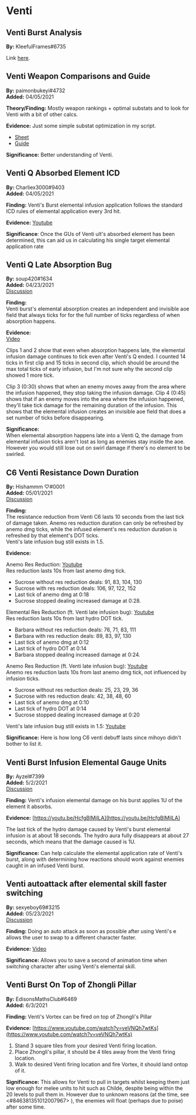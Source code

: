 # Venti

## Venti Burst Analysis

**By:** KleefulFrames\#6735

Link [here](https://docs.google.com/spreadsheets/d/18SqSQzSyfQP4X2NGcXkubQ9NzC0BdT1Jxt0I1TL_zGs/edit#gid=2088924426).

## Venti Weapon Comparisons and Guide

**By:** paimonbukeyi\#4732  
**Added:** 04/05/2021

**Theory/Finding:** Mostly weapon rankings + optimal substats and to look for Venti with a bit of other calcs.

**Evidence:** Just some simple substat optimization in my script.

* [Sheet](https://docs.google.com/spreadsheets/d/1Z5UEfzhPpEyb_0ehjGj6z9W9oiQTr_bMcNL67XNvXW0/edit?usp=sharing)
* [Guide](https://anneta-vershinina.gitbook.io/venti/)

**Significance:** Better understanding of Venti.

## Venti Q Absorbed Element ICD

**By:** Charliex3000\#9403  
**Added:** 04/05/2021

**Finding:** Venti's Burst elemental infusion application follows the standard ICD rules of elemental application every 3rd hit.

**Evidence:** [Youtube](https://youtu.be/nlxEcKJUfKA)

**Significance**: Once the GUs of Venti ult's absorbed element has been determined, this can aid us in calculating his single target elemental application rate

## Venti Q Late Absorption Bug

**By:** soup420\#1634  
**Added:** 04/23/2021  
[Discussion](https://tickettool.xyz/direct?url=https://cdn.discordapp.com/attachments/829479729299193877/835390049503543336/transcript-venti-burst-absorption-bug.html)

**Finding:**  
Venti burst's elemental absorption creates an independent and invisible aoe field that always ticks for for the full number of ticks regardless of when absorption happens.

**Evidence:**  
[Video](https://www.youtube.com/watch?v=Jpxf7bD47ZY)

Clips 1 and 2 show that even when absorption happens late, the elemental infusion damage continues to tick even after Venti's Q ended. I counted 14 ticks in first clip and 15 ticks in second clip, which should be around the max total ticks of early infusion, but I'm not sure why the second clip showed 1 more tick.

Clip 3 \(0:30\) shows that when an enemy moves away from the area where the infusion happened, they stop taking the infusion damage. Clip 4 \(0:45\) shows that if an enemy moves into the area where the infusion happened, they'll take tick damage for the remaining duration of the infusion. This shows that the elemental infusion creates an invisible aoe field that does a set number of ticks before disappearing.

**Significance:**  
When elemental absorption happens late into a Venti Q, the damage from elemental infusion ticks aren't lost as long as enemies stay inside the aoe. However you would still lose out on swirl damage if there's no element to be swirled.

## C6 Venti Resistance Down Duration

**By:** Hishammm ♡\#0001  
**Added:** 05/01/2021  
[Discussion](https://tickettool.xyz/direct?url=https://cdn.discordapp.com/attachments/837587957828419594/838584790323298355/transcript-c6-venti-res-down-duration.html)

**Finding:**  
The resistance reduction from Venti C6 lasts 10 seconds from the last tick of damage taken. Anemo res reduction duration can only be refreshed by anemo dmg ticks, while the infused element's res reduction duration is refreshed by that element's DOT ticks.  
Venti's late infusion bug still exists in 1.5.

**Evidence:**

Anemo Res Reduction: [Youtube](https://www.youtube.com/watch?v=KvEPod0i_P0)  
Res reduction lasts 10s from last anemo dmg tick.

* Sucrose without res reduction deals: 91, 83, 104, 130
* Sucrose with res reduction deals: 106, 97, 122, 152
* Last tick of anemo dmg at 0:18
* Sucrose stopped dealing increased damage at 0:28.

Elemental Res Reduction \(ft. Venti late infusion bug\): [Youtube](https://www.youtube.com/watch?v=JAVanCKpxIo)  
Res reduction lasts 10s from last hydro DOT tick.

* Barbara without res reduction deals: 76, 71, 83, 111
* Barbara with res reduction deals: 89, 83, 97, 130
* Last tick of anemo dmg at 0:12
* Last tick of hydro DOT at 0:14
* Barbara stopped dealing increased damage at 0:24.

Anemo Res Reduction \(ft. Venti late infusion bug\): [Youtube](https://www.youtube.com/watch?v=Ix85zbuwves/)  
Anemo res reduction lasts 10s from last anemo dmg tick, not influenced by infusion ticks.

* Sucrose without res reduction deals: 25, 23, 29, 36
* Sucrose with res reduction deals: 42, 38, 48, 60
* Last tick of anemo dmg at 0:10
* Last tick of hydro DOT at 0:14
* Sucrose stopped dealing increased damage at 0:20

Venti's late infusion bug still exists in 1.5: [Youtube](https://www.youtube.com/watch?v=QIUdiR6p5TQ)

**Significance:** Here is how long C6 venti debuff lasts since mihoyo didn't bother to list it.

## Venti Burst Infusion Elemental Gauge Units

**By:** Ayzel\#7399  
**Added:** 5/2/2021  
[Discussion](https://tickettool.xyz/direct?url=https://cdn.discordapp.com/attachments/837853360023011378/838536559040790608/transcript-venti-burst-1u-infusion.html)

**Finding:** Venti's infusion elemental damage on his burst applies 1U of the element it absorbs.

**Evidence:** [https://youtu.be/HcfgBlMjlLA](https://youtu.be/HcfgBlMjlLA)

The last tick of the hydro damage caused by Venti's burst elemental infusion is at about 18 seconds. The hydro aura fully disappears at about 27 seconds, which means that the damage caused is 1U.

**Significance:** Can help calculate the elemental application rate of Venti's burst, along with determining how reactions should work against enemies caught in an infused Venti burst.

## Venti autoattack after elemental skill faster switching

**By:** sexyeboy69\#3215  
**Added:** 05/23/2021  
[Discussion](https://tickettool.xyz/direct?url=https://cdn.discordapp.com/attachments/834085780611137607/845831330662187028/transcript-venti-autoattack-after-skill-faster-switching.html)

**Finding:** Doing an auto attack as soon as possible after using Venti's e allows the user to swap to a different character faster.

**Evidence:** [Video](https://cdn.discordapp.com/attachments/834085780611137607/842113118805295134/Venti-E-N-Swap.mp4)

**Significance:** Allows you to save a second of animation time when switching character after using Venti's elemental skill.

## Venti Burst On Top of Zhongli Pillar

**By:** EdisonsMathsClub\#6469  
**Added:** 6/3/2021

**Finding:** Venti's Vortex can be fired on top of Zhongli's Pillar

**Evidence:** [https://www.youtube.com/watch?v=veVNQh7wtKs](https://www.youtube.com/watch?v=veVNQh7wtKs)

1. Stand 3 square tiles from your desired Venti firing location.  
2. Place Zhongli's pillar, it should be 4 tiles away from the Venti firing location.  
3. Walk to desired Venti firing location and fire Vortex, it should land ontop of it.  

**Significance:** This allows for Venti to pull in targets whilst keeping them just low enough for melee units to hit such as Childe, despite being within the 20 levels to pull them in. However due to unknown reasons \(at the time, see &lt;\#846381351012007967&gt; \), the enemies will float \(perhaps due to poise\) after some time.

